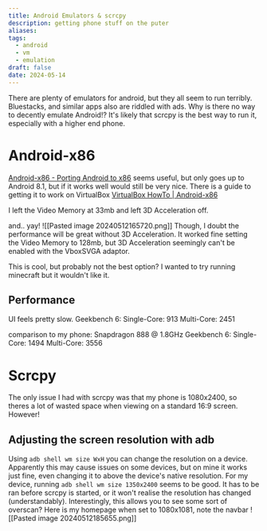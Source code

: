 ```yaml
---
title: Android Emulators & scrcpy
description: getting phone stuff on the puter
aliases: 
tags:
  - android
  - vm
  - emulation
draft: false
date: 2024-05-14
---
```

There are plenty of emulators for android, but they all seem to run terribly. Bluestacks, and similar apps also are riddled with ads. Why is there no way to decently emulate Android!?
It's likely that scrcpy is the best way to run it, especially with a higher end phone.
# Android-x86
[Android-x86 - Porting Android to x86](https://www.android-x86.org/) seems useful, but only goes up to Android 8.1, but if it works well would still be very nice.
There is a guide to getting it to work on VirtualBox [VirtualBox HowTo | Android-x86](https://www.android-x86.org/documentation/virtualbox.html)

I left the Video Memory at 33mb and left 3D Acceleration off.

and.. yay! 
![[Pasted image 20240512165720.png]]
Though, I doubt the performance will be great without 3D Acceleration. 
It worked fine setting the Video Memory to 128mb, but 3D Acceleration seemingly can't be enabled with the VboxSVGA adaptor.

This is cool, but probably not the best option? 
I wanted to try running minecraft but it wouldn't like it.
## Performance
UI feels pretty slow.
Geekbench 6:
Single-Core: 913
Multi-Core: 2451

comparison to my phone:
Snapdragon 888 @ 1.8GHz
Geekbench 6:
Single-Core: 1494
Multi-Core: 3556

# Scrcpy
The only issue I had with scrcpy was that my phone is 1080x2400, so theres a lot of wasted space when viewing on a standard 16:9 screen. However!
## Adjusting the screen resolution with adb
Using `adb shell wm size WxH` you can change the resolution on a device. Apparently this may cause issues on some devices, but on mine it works just fine, even changing it to above the device's native resolution.
For my device, running `adb shell wm size 1350x2400` seems to be good. It has to be ran before scrcpy is started, or it won't realise the resolution has changed (understandably). Interestingly, this allows you to see some sort of overscan?
Here is my homepage when set to 1080x1081, note the navbar
![[Pasted image 20240512185655.png]]
